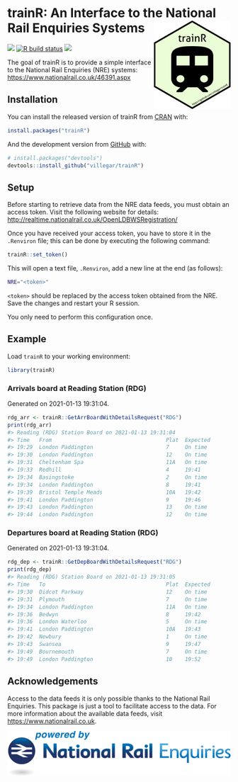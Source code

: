
<!-- README.md is generated from README.Rmd. Please edit that file -->

# trainR: An Interface to the National Rail Enquiries Systems <img src="https://raw.githubusercontent.com/villegar/trainR/main/inst/images/logo.png" alt="logo" align="right" height=200px/>

<!-- badges: start -->

[![](https://img.shields.io/badge/devel%20version-0.0.1-yellow.svg)](https://github.com/villegar/trainR)
[![R build
status](https://github.com/villegar/trainR/workflows/R-CMD-check/badge.svg)](https://github.com/villegar/trainR/actions)
[![](https://www.r-pkg.org/badges/version/trainR?color=black)](https://cran.r-project.org/package=trainR)
<!-- badges: end -->

The goal of trainR is to provide a simple interface to the National Rail
Enquiries (NRE) systems: <https://www.nationalrail.co.uk/46391.aspx>

## Installation

You can install the released version of trainR from
[CRAN](https://CRAN.R-project.org) with:

``` r
install.packages("trainR")
```

And the development version from [GitHub](https://github.com/) with:

``` r
# install.packages("devtools")
devtools::install_github("villegar/trainR")
```

## Setup

Before starting to retrieve data from the NRE data feeds, you must
obtain an access token. Visit the following website for details:
<http://realtime.nationalrail.co.uk/OpenLDBWSRegistration/>

Once you have received your access token, you have to store it in the
`.Renviron` file; this can be done by executing the following command:

``` r
trainR::set_token()
```

This will open a text file, `.Renviron`, add a new line at the end (as
follows):

``` bash
NRE="<token>"
```

`<token>` should be replaced by the access token obtained from the NRE.
Save the changes and restart your R session.

You only need to perform this configuration once.

## Example

Load `trainR` to your working environment:

``` r
library(trainR)
```

### Arrivals board at Reading Station (RDG)

Generated on 2021-01-13 19:31:04.

``` r
rdg_arr <- trainR::GetArrBoardWithDetailsRequest("RDG")
print(rdg_arr)
#> Reading (RDG) Station Board on 2021-01-13 19:31:04
#> Time   From                                    Plat  Expected
#> 19:29  London Paddington                       7     On time
#> 19:30  London Paddington                       12    On time
#> 19:31  Cheltenham Spa                          11A   On time
#> 19:33  Redhill                                 4     19:41
#> 19:34  Basingstoke                             2     On time
#> 19:34  London Paddington                       8     19:41
#> 19:39  Bristol Temple Meads                    10A   19:42
#> 19:41  London Paddington                       9     19:46
#> 19:43  London Paddington                       13    On time
#> 19:44  London Paddington                       12    On time
```

<!-- Inspect the `rdg_arr` object: -->

<!-- #### Previous calling points -->

### Departures board at Reading Station (RDG)

Generated on 2021-01-13 19:31:04.

``` r
rdg_dep <- trainR::GetDepBoardWithDetailsRequest("RDG")
print(rdg_dep)
#> Reading (RDG) Station Board on 2021-01-13 19:31:05
#> Time   To                                      Plat  Expected
#> 19:30  Didcot Parkway                          12    On time
#> 19:31  Plymouth                                7     On time
#> 19:34  London Paddington                       11A   On time
#> 19:36  Bedwyn                                  8     19:42
#> 19:36  London Waterloo                         5     On time
#> 19:41  London Paddington                       10A   19:43
#> 19:42  Newbury                                 1     On time
#> 19:43  Swansea                                 9     19:47
#> 19:49  Bournemouth                             7     On time
#> 19:49  London Paddington                       10    19:52
```

<!-- #### Previous calling points -->

## Acknowledgements

Access to the data feeds it is only possible thanks to the National Rail
Enquiries. This package is just a tool to facilitate access to the data.
For more information about the available data feeds, visit
<https://www.nationalrail.co.uk>.

![](https://raw.githubusercontent.com/villegar/trainR/main/inst/images/NRE_Powered_logo.jpg)
